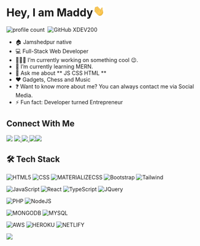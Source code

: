 
<h1>Hey, I am Maddy<img src="https://raw.githubusercontent.com/ABSphreak/ABSphreak/master/gifs/Hi.gif" width="30px"></h1>

![profile count](https://komarev.com/ghpvc/?username=AbhishekSinghDhadwal&color=red)&nbsp;
![GitHub XDEV200](https://img.shields.io/github/followers/xdev200?label=follow&style=social)

- 🏠  Jamshedpur native
- 💻  Full-Stack Web Developer 
- 👨🏽‍💻  I’m currently working on something cool 😉.
- 🌱  I’m currently learning MERN.
- 💬  Ask me about ** JS CSS HTML **
- ❤️   Gadgets, Chess and Music
- ❓  Want to know more about me? You can always contact me via Social Media.
- ⚡   Fun fact: Developer turned Entrepreneur


## Connect With Me
 <a href="https://www.linkedin.com/in/madhusudan-das-8552ba196/"><img src="https://img.shields.io/badge/LinkedIn-0077B5?style=for-the-badge&logo=linkedin&logoColor=white"></a> <a href="https://twitter.com/xdev_200"><img src="https://img.shields.io/badge/Twitter-1DA1F2?style=for-the-badge&logo=twitter&logoColor=white"> </a>
 <a href="https://xdev.hashnode.dev/"><img src="https://img.shields.io/badge/Hashnode-2962ff?style=for-the-badge&logo=hashnode&logoColor=white"> </a>
<img src='https://img.shields.io/badge/Discord-7289DA?style=for-the-badge&logo=discord&logoColor=white'><img src='https://img.shields.io/badge/MADDY%236870-blue?style=for-the-badge'>
## 🛠 Tech Stack

![HTML5](https://img.shields.io/badge/HTML5-E34F26?style=for-the-badge&logo=html5&logoColor=white) 
![CSS](https://img.shields.io/badge/CSS3-1572B6?style=for-the-badge&logo=css3&logoColor=white) 
![MATERIALIZECSS](https://img.shields.io/badge/MATERIALIZECSS-FF2D20?style=for-the-badge&logo=MATERIAL&logoColor=white)
![Bootstrap](https://img.shields.io/badge/Bootstrap-563D7C?style=for-the-badge&logo=bootstrap&logoColor=white) 
![Tailwind](https://img.shields.io/badge/Tailwind_CSS-38B2AC?style=for-the-badge&logo=tailwind-css&logoColor=white) 

![JavaScript](https://img.shields.io/badge/JavaScript-323330?style=for-the-badge&logo=javascript&logoColor=F7DF1E) 
![React](https://img.shields.io/badge/React-20232A?style=for-the-badge&logo=react&logoColor=61DAFB) 
![TypeScript](https://img.shields.io/badge/TypeScript-007ACC?style=for-the-badge&logo=typescript&logoColor=white)
![JQuery](https://img.shields.io/badge/jQuery-0769AD?style=for-the-badge&logo=jquery&logoColor=white) 


![PHP](https://img.shields.io/badge/PHP-777BB4?style=for-the-badge&logo=php&logoColor=white)
![NodeJS](https://img.shields.io/badge/node.js-73ab63?style=for-the-badge&logo=node.js&logoColor=white) 

![MONGODB](https://img.shields.io/badge/MongoDB-4EA94B?style=for-the-badge&logo=mongodb&logoColor=white)
![MYSQL](https://img.shields.io/badge/MySQL-00000F?style=for-the-badge&logo=mysql&logoColor=white) 

![AWS](https://img.shields.io/badge/Amazon_AWS-232F3E?style=for-the-badge&logo=amazon-aws&logoColor=white) 
![HEROKU](https://img.shields.io/badge/Heroku-430098?style=for-the-badge&logo=heroku&logoColor=white)
![NETLIFY](https://img.shields.io/badge/Netlify-00C7B7?style=for-the-badge&logo=netlify&logoColor=white)






 <p>
<a href="https://github.com/xdev200">
  <img src="https://github-readme-stats.vercel.app/api?username=xdev200&show_icons=true&theme=merko"/>
</a>
  </p>
<!--
<p><a href="https://github.com/xdev200">
  <img src="https://github-readme-stats.vercel.app/api/top-langs/?username=xdev200&layout=compact&hide=hack,dockerfile,rust,scss,shell&langs_count=10&theme=merko"/>
</a></P
-->

